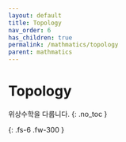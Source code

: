 ```yaml
---
layout: default
title: Topology
nav_order: 6
has_children: true
permalink: /mathmatics/topology
parent: mathmatics
---
```


# Topology
위상수학을 다룹니다.
{: .no_toc }


{: .fs-6 .fw-300 }
